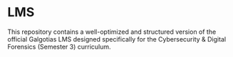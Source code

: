 # LMS
This repository contains a well-optimized and structured version of the official Galgotias LMS designed specifically for the Cybersecurity &amp; Digital Forensics (Semester 3) curriculum.
